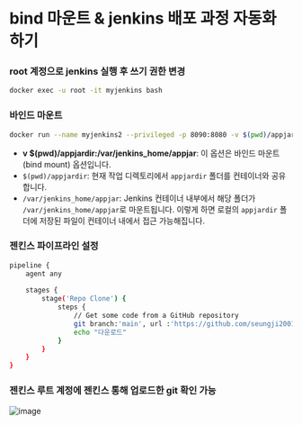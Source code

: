 # bind 마운트 & jenkins 배포 과정 자동화 하기 
### root 계정으로 jenkins 실행 후 쓰기 권한 변경
```bash
docker exec -u root -it myjenkins bash
```
### 바인드 마운트
```bash
docker run --name myjenkins2 --privileged -p 8090:8080 -v $(pwd)/appjardir:/var/jenkins_home/appjar jenkins/jenkins:lts-jdk17
```
- **v $(pwd)/appjardir:/var/jenkins_home/appjar**: 이 옵션은 바인드 마운트(bind mount) 옵션입니다.
- `$(pwd)/appjardir`: 현재 작업 디렉토리에서 `appjardir` 폴더를 컨테이너와 공유합니다.
- `/var/jenkins_home/appjar`: Jenkins 컨테이너 내부에서 해당 폴더가 `/var/jenkins_home/appjar`로 마운트됩니다. 이렇게 하면 로컬의 `appjardir` 폴더에 저장된 파일이 컨테이너 내에서 접근 가능해집니다.

### 젠킨스 파이프라인 설정
```bash
pipeline {
    agent any
    
    stages {
        stage('Repo Clone') {
            steps {
                // Get some code from a GitHub repository
                git branch:'main', url :'https://github.com/seungji2001/jenkins-fisa-lab.git'
                echo "다운로드"
            }
        }
    }
}

```

### 젠킨스 루트 계정에 젠킨스 통해 업로드한 git 확인 가능
![image](https://github.com/user-attachments/assets/cd29b7b6-f672-47d6-a123-32d152c5e28e)
